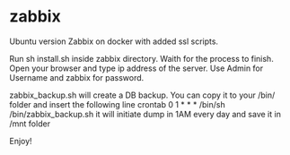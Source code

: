 # zabbix
Ubuntu version 
Zabbix on docker with added ssl scripts.

Run sh install.sh inside zabbix directory.
Waith for the process to finish.
Open your browser and type ip address of the server.
Use Admin for Username and zabbix for password.

zabbix_backup.sh will create a DB backup.
You can copy it to your /bin/ folder and insert the following line crontab
0 1 * * *  /bin/sh /bin/zabbix_backup.sh
it will initiate dump in 1AM every day and save it in /mnt folder

Enjoy!
